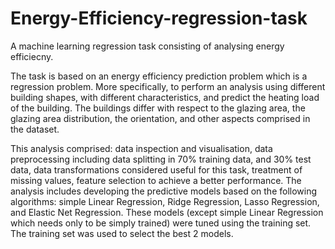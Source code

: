 # Energy-Efficiency-regression-task

A machine learning regression task consisting of analysing energy efficiecny.

The task is based on an energy efficiency prediction problem which is a regression problem. More specifically, to perform an analysis using different building shapes, with different characteristics, and predict the heating load of the building. The buildings differ with respect to the glazing area, the glazing area distribution, the orientation, and other aspects comprised in the dataset.

This analysis comprised: data inspection and visualisation, data preprocessing including data splitting in 70% training data, and 30% test data, data transformations considered useful for this task, treatment of missing values, feature selection to achieve a better performance. The analysis includes developing the predictive models based on the following algorithms: simple Linear Regression, Ridge Regression, Lasso Regression, and Elastic Net Regression. These models (except simple Linear Regression which needs only to be simply trained) were tuned using the training set. The training set was used to select the best 2 models.
